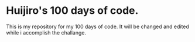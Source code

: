 # Huijiro's 100 days of code.

This is my repository for my 100 days of code. It will be changed and edited while i accomplish the challange.

